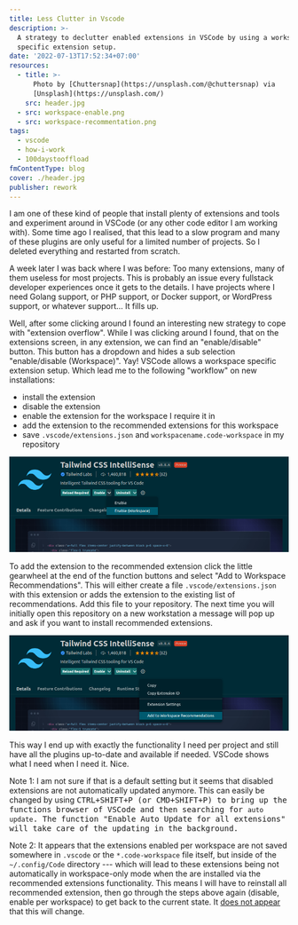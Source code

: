 ```yaml
---
title: Less Clutter in Vscode
description: >-
  A strategy to declutter enabled extensions in VSCode by using a workspace
  specific extension setup.
date: '2022-07-13T17:52:34+07:00'
resources:
  - title: >-
      Photo by [Chuttersnap](https://unsplash.com/@chuttersnap) via
      [Unsplash](https://unsplash.com/)
    src: header.jpg
  - src: workspace-enable.png
  - src: workspace-recommentation.png
tags:
  - vscode
  - how-i-work
  - 100daystooffload
fmContentType: blog
cover: ./header.jpg
publisher: rework
---
```


I am one of these kind of people that install plenty of extensions and tools and experiment around in VSCode (or any other code editor I am working with). Some time ago I realised, that this lead to a slow program and many of these plugins are only useful for a limited number of projects. So I deleted everything and restarted from scratch.

A week later I was back where I was before: Too many extensions, many of them useless for most projects. This is probably an issue every fullstack developer experiences once it gets to the details. I have projects where I need Golang support, or PHP support, or Docker support, or WordPress support, or whatever support… It fills up.

Well, after some clicking around I found an interesting new strategy to cope with "extension overflow". While I was clicking around I found, that on the extensions screen, in any extension, we can find an "enable/disable" button. This button has a dropdown and hides a sub selection "enable/disable (Workspace)". Yay! VSCode allows a workspace specific extension setup. Which lead me to the following "workflow" on new installations:

* install the extension
* disable the extension
* enable the extension for the workspace I require it in
* add the extension to the recommended extensions for this workspace
* save `.vscode/extensions.json` and `workspacename.code-workspace` in my repository

![workspace enable](workspace-enable.png)

To add the extension to the recommended extension click the little gearwheel at the end of the function buttons and select "Add to Workspace Recommendations". This will either create a file `.vscode/extensions.json` with this extension or adds the extension to the existing list of recommendations. Add this file to your repository. The next time you will initially open this repository on a new workstation a message will pop up and ask if you want to install recommended extensions.

![workspace enable](workspace-recommendations.png)

This way I end up with exactly the functionality I need per project and still have all the plugins up-to-date and available if needed. VSCode shows what I need when I need it. Nice.

Note 1: I am not sure if that is a default setting but it seems that disabled extensions are not automatically updated anymore. This can easily be changed by using <kbd>CTRL+SHIFT+P<kbd> (or <kbd>CMD+SHIFT+P<kbd>) to bring up the functions browser of VSCode and then searching for `auto update`. The function "Enable Auto Update for all extensions" will take care of the updating in the background.

Note 2: It appears that the extensions enabled per workspace are not saved somewhere in `.vscode` or the `*.code-workspace` file itself, but inside of the `~/.config/Code` directory --- which will lead to these extensions being not automatically in workspace-only mode when the are installed via the recommended extensions functionality. This means I will have to reinstall all recommended extension, then go through the steps above again (disable, enable per workspace) to get back to the current state. It [does not appear](https://github.com/microsoft/vscode/issues/15611) that this will change.
